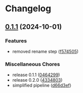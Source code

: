 # Changelog

## [0.1.1](https://github.com/nico-i/bkmks/compare/v0.1.1...v0.1.1) (2024-10-01)


### Features

* removed rename step ([f574505](https://github.com/nico-i/bkmks/commit/f5745053b49820d03a973dd33b3a37be5366872e))


### Miscellaneous Chores

* release 0.1.1 ([0464299](https://github.com/nico-i/bkmks/commit/04642996c23df060c92d5ab043b826469db8150c))
* release 0.2.0 ([4334803](https://github.com/nico-i/bkmks/commit/4334803a4b316f3efd61d2030fefd0c2f0dac39a))
* simplified pipeline ([d66d3ef](https://github.com/nico-i/bkmks/commit/d66d3efcd7512c100f53f4ee352e27b8c0203263))
